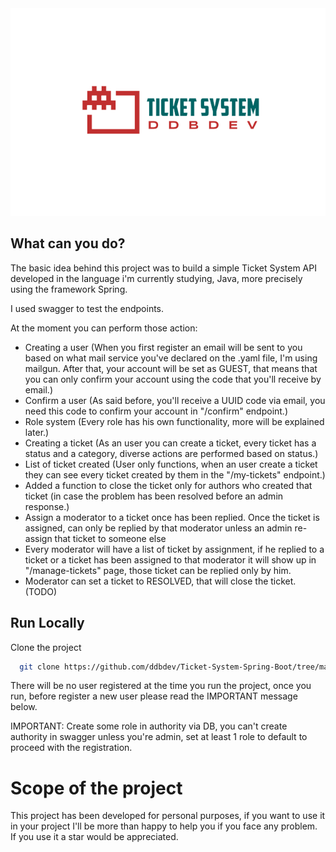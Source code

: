 <div align="center"> 
  <img src="https://github.com/ddbdev/Ticket-System-Spring-Boot/blob/main/diagrams/logo.png" />
</div>

## What can you do?

The basic idea behind this project was to build a simple Ticket System API developed in the language i'm currently studying, Java, more precisely using the framework Spring. 

I used swagger to test the endpoints.

At the moment you can perform those action:

- Creating a user (When you first register an email will be sent to you based on what mail service you've declared on the .yaml file, I'm using mailgun. After that, your account will be set as GUEST, that means that you can only confirm your account using the code that you'll receive by email.)
- Confirm a user (As said before, you'll receive a UUID code via email, you need this code to confirm your account in "/confirm" endpoint.)
- Role system (Every role has his own functionality, more will be explained later.)
- Creating a ticket (As an user you can create a ticket, every ticket has a status and a category, diverse actions are performed based on status.)
- List of ticket created (User only functions, when an user create a ticket they can see every ticket created by them in the "/my-tickets" endpoint.)
- Added a function to close the ticket only for authors who created that ticket (in case the problem has been resolved before an admin response.)
- Assign a moderator to a ticket once has been replied. Once the ticket is assigned, can only be replied by that moderator unless an admin re-assign that ticket to someone else
- Every moderator will have a list of ticket by assignment, if he replied to a ticket or a ticket has been assigned to that moderator it will show up in "/manage-tickets" page, those ticket can be replied only by him.
- Moderator can set a ticket to RESOLVED, that will close the ticket. (TODO)




## Run Locally

Clone the project

```bash
  git clone https://github.com/ddbdev/Ticket-System-Spring-Boot/tree/master
```

There will be no user registered at the time you run the project, once you run, before register a new user please read the IMPORTANT message below.


IMPORTANT: Create some role in authority via DB, you can't create authority in swagger unless you're admin, set at least 1 role to default to proceed with the registration.


# Scope of the project
This project has been developed for personal purposes, if you want to use it in your project I'll be more than happy to help you if you face any problem.
If you use it a star would be appreciated.



